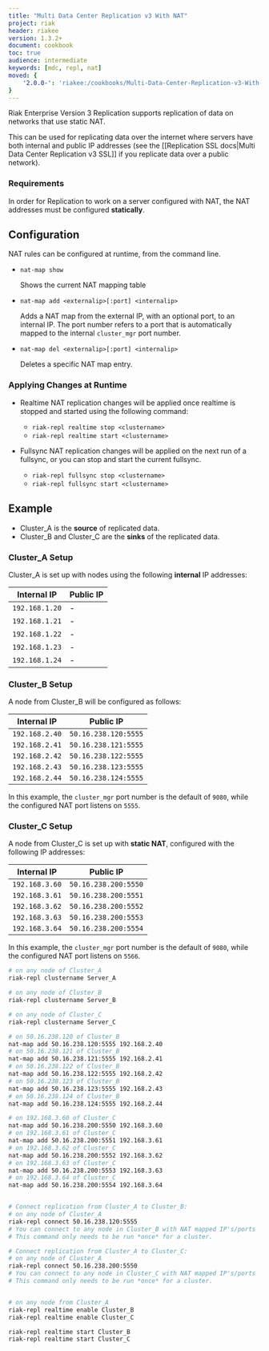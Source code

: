 ```yaml
---
title: "Multi Data Center Replication v3 With NAT"
project: riak
header: riakee
version: 1.3.2+
document: cookbook
toc: true
audience: intermediate
keywords: [mdc, repl, nat]
moved: {
    '2.0.0-': 'riakee:/cookbooks/Multi-Data-Center-Replication-v3-With-NAT'
}
---
```


Riak Enterprise Version 3 Replication supports replication of data on networks that use static NAT.

This can be used for replicating data over the internet where servers have both internal and public IP addresses (see the [[Replication SSL docs|Multi Data Center Replication v3 SSL]] if you replicate data over a public network).

### Requirements

In order for Replication to work on a server configured with NAT, the NAT addresses must be configured **statically**.

## Configuration

NAT rules can be configured at runtime, from the command line.

* `nat-map show`

    Shows the current NAT mapping table

* `nat-map add <externalip>[:port] <internalip>`

    Adds a NAT map from the external IP, with an optional port, to an internal IP. The port number refers to a port that is automatically mapped to the internal `cluster_mgr` port number.

* `nat-map del <externalip>[:port] <internalip>`

    Deletes a specific NAT map entry.

### Applying Changes at Runtime

* Realtime NAT replication changes will be applied once realtime is stopped and started using the following command:

    * `riak-repl realtime stop <clustername>`
    * `riak-repl realtime start <clustername>`

* Fullsync NAT replication changes will be applied on the next run of a fullsync, or you can stop and start the current fullsync.

    * `riak-repl fullsync stop <clustername>`
    * `riak-repl fullsync start <clustername>`


## Example

* Cluster_A is the **source** of replicated data.
* Cluster_B and Cluster_C are the **sinks** of the replicated data.

### Cluster_A Setup

Cluster_A is set up with nodes using the following **internal** IP addresses:

Internal IP    | Public IP
---------------|-------------------
`192.168.1.20` | -
`192.168.1.21` | -
`192.168.1.22` | -
`192.168.1.23` | -
`192.168.1.24` | -

### Cluster_B Setup

A node from Cluster_B will be configured as follows:

Internal IP    | Public IP
---------------|-------------------
`192.168.2.40` | `50.16.238.120:5555`
`192.168.2.41` | `50.16.238.121:5555`
`192.168.2.42` | `50.16.238.122:5555`
`192.168.2.43` | `50.16.238.123:5555`
`192.168.2.44` | `50.16.238.124:5555`

In this example, the `cluster_mgr` port number is the default of `9080`, while
the configured NAT port listens on `5555`.

### Cluster_C Setup

A node from Cluster_C is set up with **static NAT**, configured with the following IP addresses:

Internal IP    | Public IP
---------------|-------------------
`192.168.3.60` | `50.16.238.200:5550`
`192.168.3.61` | `50.16.238.200:5551`
`192.168.3.62` | `50.16.238.200:5552`
`192.168.3.63` | `50.16.238.200:5553`
`192.168.3.64` | `50.16.238.200:5554`

In this example, the `cluster_mgr` port number is the default of `9080`, while the configured NAT port listens on `5566`.

```bash
# on any node of Cluster_A
riak-repl clustername Server_A

# on any node of Cluster_B
riak-repl clustername Server_B

# on any node of Cluster_C
riak-repl clustername Server_C

# on 50.16.238.120 of Cluster_B
nat-map add 50.16.238.120:5555 192.168.2.40
# on 50.16.238.121 of Cluster_B
nat-map add 50.16.238.121:5555 192.168.2.41
# on 50.16.238.122 of Cluster_B
nat-map add 50.16.238.122:5555 192.168.2.42
# on 50.16.238.123 of Cluster_B
nat-map add 50.16.238.123:5555 192.168.2.43
# on 50.16.238.124 of Cluster_B
nat-map add 50.16.238.124:5555 192.168.2.44

# on 192.168.3.60 of Cluster_C
nat-map add 50.16.238.200:5550 192.168.3.60
# on 192.168.3.61 of Cluster_C
nat-map add 50.16.238.200:5551 192.168.3.61
# on 192.168.3.62 of Cluster_C
nat-map add 50.16.238.200:5552 192.168.3.62
# on 192.168.3.63 of Cluster_C
nat-map add 50.16.238.200:5553 192.168.3.63
# on 192.168.3.64 of Cluster_C
nat-map add 50.16.238.200:5554 192.168.3.64


# Connect replication from Cluster_A to Cluster_B:
# on any node of Cluster_A
riak-repl connect 50.16.238.120:5555
# You can connect to any node in Cluster_B with NAT mapped IP's/ports
# This command only needs to be run *once* for a cluster.

# Connect replication from Cluster_A to Cluster_C:
# on any node of Cluster_A
riak-repl connect 50.16.238.200:5550
# You can connect to any node in Cluster_C with NAT mapped IP's/ports
# This command only needs to be run *once* for a cluster.


# on any node from Cluster_A
riak-repl realtime enable Cluster_B
riak-repl realtime enable Cluster_C

riak-repl realtime start Cluster_B
riak-repl realtime start Cluster_C
```

